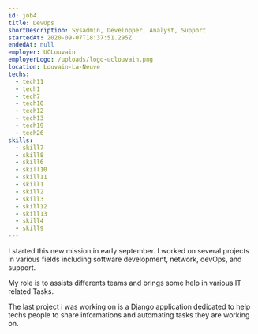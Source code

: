 ```yaml
---
id: job4
title: DevOps
shortDescription: Sysadmin, Developper, Analyst, Support
startedAt: 2020-09-07T18:37:51.295Z
endedAt: null
employer: UCLouvain
employerLogo: /uploads/logo-uclouvain.png
location: Louvain-La-Neuve
techs:
  - tech11
  - tech1
  - tech7
  - tech10
  - tech12
  - tech13
  - tech19
  - tech26
skills:
  - skill7
  - skill8
  - skill6
  - skill10
  - skill11
  - skill1
  - skill2
  - skill3
  - skill12
  - skill13
  - skill4
  - skill9
---
```

I started this new mission in early september. I worked on several projects in various fields including software development, network, devOps, and support.

My role is to assists differents teams and brings some help in various IT related Tasks.

The last project i was working on is a Django application dedicated to help techs people to share informations and automating tasks they are working on.
